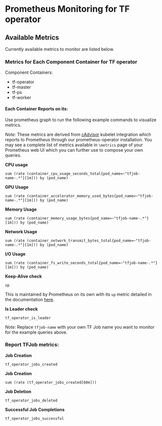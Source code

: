# Prometheus Monitoring for TF operator

## Available Metrics

Currently available metrics to monitor are listed below.

### Metrics for Each Component Container for TF operator

Component Containers:
* tf-operator
* tf-master
* tf-ps
* tf-worker

#### Each Container Reports on its:

Use prometheus graph to run the following example commands to visualize metrics.

*Note*: These metrics are derived from [cAdvisor](https://github.com/google/cadvisor) kubelet integration which reports to Prometheus through our prometheus-operator installation. You may see a complete list of metrics available in `\metrics` page of your Prometheus web UI which you can further use to compose your own queries.

**CPU usage**
```
sum (rate (container_cpu_usage_seconds_total{pod_name=~"tfjob-name-.*"}[1m])) by (pod_name)
```

**GPU Usage**
```
sum (rate (container_accelerator_memory_used_bytes{pod_name=~"tfjob-name-.*"}[1m])) by (pod_name)
```

**Memory Usage**
```
sum (rate (container_memory_usage_bytes{pod_name=~"tfjob-name-.*"}[1m])) by (pod_name)
```

**Network Usage**
```
sum (rate (container_network_transmit_bytes_total{pod_name=~"tfjob-name-.*"}[1m])) by (pod_name)
```

**I/O Usage**
```
sum (rate (container_fs_write_seconds_total{pod_name=~"tfjob-name-.*"}[1m])) by (pod_name)
```

**Keep-Alive check**  
```
up
```
This is maintained by Prometheus on its own with its `up` metric detailed in the documentation [here](https://prometheus.io/docs/concepts/jobs_instances/#automatically-generated-labels-and-time-series).

**Is Leader check**
```
tf_operator_is_leader
```

*Note*: Replace `tfjob-name` with your own TF Job name you want to monitor for the example queries above.

### Report TFJob metrics:

**Job Creation**
```
tf_operator_jobs_created
```

**Job Creation**
```
sum (rate (tf_operator_jobs_created[60m]))
```

**Job Deletion**
```
tf_operator_jobs_deleted
```

**Successful Job Completions**
```
tf_operator_jobs_successful
```
